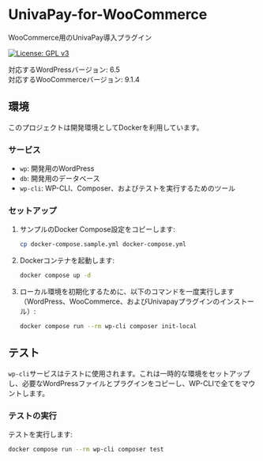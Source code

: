 # UnivaPay-for-WooCommerce
WooCommerce用のUnivaPay導入プラグイン

[![License: GPL v3](https://img.shields.io/badge/License-GPLv3-blue.svg)](https://www.gnu.org/licenses/gpl-3.0)

対応するWordPressバージョン: 6.5  
対応するWooCommerceバージョン: 9.1.4

## 環境

このプロジェクトは開発環境としてDockerを利用しています。

### サービス

- `wp`: 開発用のWordPress
- `db`: 開発用のデータベース
- `wp-cli`: WP-CLI、Composer、およびテストを実行するためのツール

### セットアップ

1. サンプルのDocker Compose設定をコピーします:
    ```sh
    cp docker-compose.sample.yml docker-compose.yml
    ```

2. Dockerコンテナを起動します:
    ```sh
    docker compose up -d
    ```

3. ローカル環境を初期化するために、以下のコマンドを一度実行します（WordPress、WooCommerce、およびUnivapayプラグインのインストール）:
    ```sh
    docker compose run --rm wp-cli composer init-local
    ```

## テスト

`wp-cli`サービスはテストに使用されます。これは一時的な環境をセットアップし、必要なWordPressファイルとプラグインをコピーし、WP-CLIで全てをマウントします。

### テストの実行
テストを実行します:
```sh
docker compose run --rm wp-cli composer test